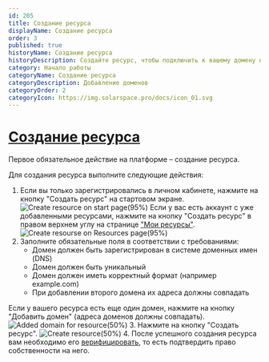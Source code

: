 ```yaml
---
id: 205
title: Создание ресурса
displayName: Создание ресурса
order: 3
published: true
historyName: Создание ресурса
historyDescription: Создайте ресурс, чтобы подключить к вашему домену нужные сервисы
category: Начало работы
categoryName: Создание ресурса
categoryDescription: Добавление доменов
categoryOrder: 2
categoryIcon: https://img.solarspace.pro/docs/icon_01.svg
---
```


# [Создание ресурса](resource-creation)

Первое обязательное действие на платформе – создание ресурса.

Для создания ресурса выполните следующие действия:
1. Если вы только зарегистрировались в личном кабинете, нажмите на кнопку "Создать ресурс" на стартовом экране.
![Create resource on start page(95%)](https://img.solarspace.pro/docs/create-resource-on-start-page.jpg "Создание ресурса на стартовой странице")
Если у вас есть аккаунт с уже добавленными ресурсами, нажмите на кнопку "Создать ресурс" в правом верхнем углу на странице ["Мои ресурсы"]([246]).
![Create resourse on Resources page(95%)](https://img.solarspace.pro/docs/create-resource-on-resources-page.jpg "Создание ресурса на странице Ресурсов")
2. Заполните обязательные поля в соответствии с требованиями:
   - Домен должен быть зарегистрирован в системе доменных имен (DNS)
   - Домен должен быть уникальный
   - Домен должен иметь корректный формат (например example.com)
   - При добавлении второго домена их адреса должны совпадать

Если у вашего ресурса есть еще один домен, нажмите на кнопку "Добавить домен" (адреса доменов должны совпадать).
![Added domain for resource(50%)](https://img.solarspace.pro/docs/added-domain-for-resource.jpg "Добавление второго домена")
3. Нажмите на кнопку "Создать ресурс".
![Create resource(50%)](https://img.solarspace.pro/docs/create-resource.jpg "Создание ресурса")
4. После успешного создания ресурса вам необходимо его [верифицировать]([206]), то есть подтвердить право собственности на него.
